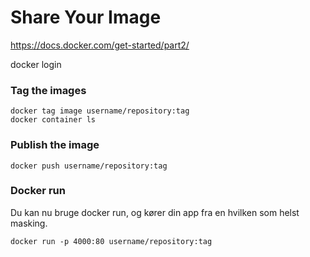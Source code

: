 # Share Your Image
https://docs.docker.com/get-started/part2/  

docker login  
### Tag the images
```
docker tag image username/repository:tag
docker container ls
```
### Publish the image
```
docker push username/repository:tag
```
### Docker run
Du kan nu bruge docker run, og kører din app fra en hvilken som helst masking.  
```
docker run -p 4000:80 username/repository:tag
```
